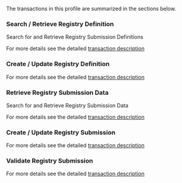 <!--
    This content is automatically generated from CREDS.xml by actorsandtransactions.xslt
-->
The transactions in this profile are summarized in the sections below.
### Search / Retrieve Registry Definition
Search for and Retrieve Registry Submission Definitions


For more details see the detailed [transaction description](transaction-SRRD.html)
### Create / Update Registry Definition


For more details see the detailed [transaction description](transaction-CURD.html)
### Retrieve Registry Submission Data
Search for and Retrieve Registry Submission Data


For more details see the detailed [transaction description](transaction-RRSD.html)
### Create / Update Registry Submission


For more details see the detailed [transaction description](transaction-CURS.html)
### Validate Registry Submission


For more details see the detailed [transaction description](transaction-VRS.html)
